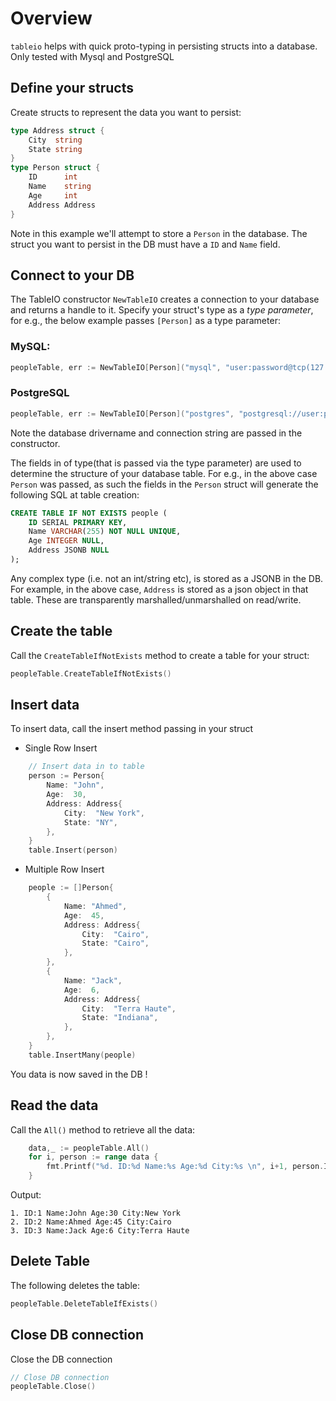 # Overview 

`tableio` helps with quick proto-typing in persisting structs into a database. Only tested with Mysql and PostgreSQL

## Define your structs

Create structs to represent the data you want to persist:

```go
type Address struct {
	City  string
	State string
}
type Person struct {
	ID      int
	Name    string
	Age     int
	Address Address
}
```

Note in this example we'll attempt to store a `Person` in the database. The struct you want to persist in the DB must have a `ID` and `Name` field.

## Connect to your DB

The TableIO constructor `NewTableIO` creates a connection to your database and returns a handle to it. Specify your struct's type as a *type parameter*, for e.g., the below example passes `[Person]` as a type parameter:

### MySQL:

```go
peopleTable, err := NewTableIO[Person]("mysql", "user:password@tcp(127.0.01:3306)/mydb")
```

### PostgreSQL
```go
peopleTable, err := NewTableIO[Person]("postgres", "postgresql://user:password@127.0.01/ark?sslmode=disable")
```

Note the database drivername and connection string are passed in the constructor.

The fields in of type(that is passed via the type parameter) are used to determine the structure of your database table. For e.g., in the above case `Person` was passed, as such the fields in the `Person` struct will generate the following SQL at table creation:


```sql
CREATE TABLE IF NOT EXISTS people (
	ID SERIAL PRIMARY KEY,
	Name VARCHAR(255) NOT NULL UNIQUE,
	Age INTEGER NULL,
	Address JSONB NULL
);
```

Any complex type (i.e. not an int/string etc), is stored as a JSONB in the DB. For example, in the above case, `Address` is stored as a json object in that table. These are  transparently marshalled/unmarshalled on read/write.


## Create the table

Call the `CreateTableIfNotExists` method to create a table for your struct:

```go
peopleTable.CreateTableIfNotExists()
```

## Insert data 
To insert data, call the insert method passing in your struct

- Single Row Insert

```go
	// Insert data in to table
	person := Person{
		Name: "John",
		Age:  30,
		Address: Address{
			City:  "New York",
			State: "NY",
		},
	}
	table.Insert(person)
```
- Multiple Row Insert
```go
	people := []Person{
		{
			Name: "Ahmed",
			Age:  45,
			Address: Address{
				City:  "Cairo",
				State: "Cairo",
			},
		},
		{
			Name: "Jack",
			Age:  6,
			Address: Address{
				City:  "Terra Haute",
				State: "Indiana",
			},
		},
	}
	table.InsertMany(people)
```

You data is now saved in the DB !


## Read the data 

Call the `All()` method to retrieve all the data:

```go
	data,_ := peopleTable.All()
	for i, person := range data {
		fmt.Printf("%d. ID:%d Name:%s Age:%d City:%s \n", i+1, person.ID, person.Name, person.Age, person.Address.City)
	}
```

Output:
```
1. ID:1 Name:John Age:30 City:New York
2. ID:2 Name:Ahmed Age:45 City:Cairo
3. ID:3 Name:Jack Age:6 City:Terra Haute

```
## Delete Table
The following deletes the table:

```go
peopleTable.DeleteTableIfExists()
```

## Close DB connection

Close the DB connection

```go
// Close DB connection
peopleTable.Close()
```
